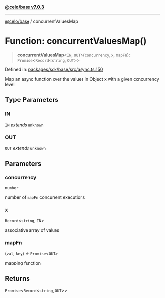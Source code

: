 [**@celo/base v7.0.3**](../README.md)

***

[@celo/base](../README.md) / concurrentValuesMap

# Function: concurrentValuesMap()

> **concurrentValuesMap**\<`IN`, `OUT`\>(`concurrency`, `x`, `mapFn`): `Promise`\<`Record`\<`string`, `OUT`\>\>

Defined in: [packages/sdk/base/src/async.ts:150](https://github.com/celo-org/developer-tooling/blob/master/packages/sdk/base/src/async.ts#L150)

Map an async function over the values in Object x with a given concurrency level

## Type Parameters

### IN

`IN` *extends* `unknown`

### OUT

`OUT` *extends* `unknown`

## Parameters

### concurrency

`number`

number of `mapFn` concurrent executions

### x

`Record`\<`string`, `IN`\>

associative array of values

### mapFn

(`val`, `key`) => `Promise`\<`OUT`\>

mapping function

## Returns

`Promise`\<`Record`\<`string`, `OUT`\>\>
